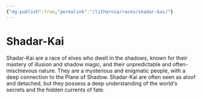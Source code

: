 ```yaml
---
{"dg-publish":true,"permalink":"/lithernia/races/shadar-kai/"}
---
```



# Shadar-Kai

Shadar-Kai are a race of elves who dwell in the shadows,  known for their mastery of illusion and shadow magic,  and their unpredictable and often-mischievous nature.  They are a mysterious and enigmatic people,  with a deep connection to the Plane of Shadow.  Shadar-Kai are often seen as aloof and detached,  but they possess a deep understanding of the world's secrets and the hidden currents of fate. 
